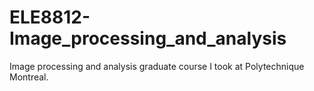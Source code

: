 # ELE8812-Image_processing_and_analysis

Image processing and analysis graduate course I took at Polytechnique Montreal.
